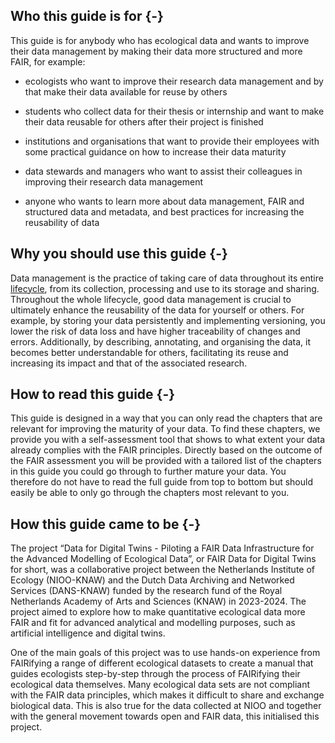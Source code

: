 ## Who this guide is for {-} 

This guide is for anybody who has ecological data and wants to improve their data management by making their data more structured and more FAIR, for example:

- ecologists who want to improve their research data management and by that make their data available for reuse by others

- students who collect data for their thesis or internship and want to make their data reusable for others after their project is finished

- institutions and organisations that want to provide their employees with some practical guidance on how to increase their data maturity 

- data stewards and managers who want to assist their colleagues in improving their research data management

- anyone who wants to learn more about data management, FAIR and structured data and metadata, and best practices for increasing the reusability of data

 
## Why you should use this guide {-}  

Data management is the practice of taking care of data throughout its entire [lifecycle](#datalifecycle), from its collection, processing and use to its storage and sharing. Throughout the whole lifecycle, good data management is crucial to ultimately enhance the reusability of the data for yourself or others. For example, by storing your data persistently and implementing versioning, you lower the risk of data loss  and have higher traceability of changes and errors. Additionally, by describing, annotating, and organising the data, it becomes better understandable for others, facilitating its reuse and increasing its impact and that of the associated research.


## How to read this guide {-}

This guide is designed in a way that you can only read the chapters that are relevant for improving the maturity of your data. To find these chapters, we provide you with a self-assessment tool that shows to what extent your data already complies with the FAIR principles. Directly based on the outcome of the FAIR assessment you will be provided with a tailored list of the chapters in this guide you could go through to further mature your data. You therefore do not have to read the full guide from top to bottom but should easily be able to only go through the chapters most relevant to you.

## How this guide came to be {-}

The project “Data for Digital Twins - Piloting a FAIR Data Infrastructure for the Advanced Modelling of Ecological Data”, or FAIR Data for Digital Twins for short, was a collaborative project between the Netherlands Institute of Ecology (NIOO-KNAW) and the Dutch Data Archiving and Networked Services (DANS-KNAW) funded by the research fund of the Royal Netherlands Academy of Arts and Sciences (KNAW) in 2023-2024. The project aimed to explore how to make quantitative ecological data more FAIR and fit for advanced analytical and modelling purposes, such as artificial intelligence and digital twins. 

One of the main goals of this project was to use hands-on experience from FAIRifying a range of different ecological datasets to create a manual that guides ecologists step-by-step through the process of FAIRifying their ecological data themselves. Many ecological data sets are not compliant with the FAIR data principles, which makes it difficult to share and exchange biological data. This is also true for the data collected at NIOO and together with the general movement towards open and FAIR data, this initialised this project. 

<div>
